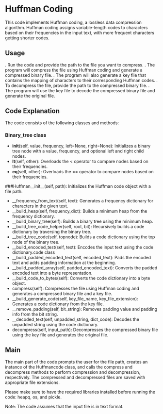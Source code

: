 # Huffman Coding
This code implements Huffman coding, a lossless data compression algorithm. Huffman coding assigns variable-length codes to characters based on their frequencies in the input text, with more frequent characters getting shorter codes.


## Usage
. Run the code and provide the path to the file you want to compress.
. The program will compress the file using Huffman coding and generate a compressed binary file.
. The program will also generate a key file that contains the mapping of characters to their corresponding Huffman codes.
. To decompress the file, provide the path to the compressed binary file.
. The program will use the key file to decode the compressed binary file and generate the original file.


## Code Explanation
The code consists of the following classes and methods:

### Binary_tree class
* __init__(self, value, frequency, left=None, right=None): Initializes a binary tree node with a value, frequency, and optional left and right child nodes.
* __lt__(self, other): Overloads the < operator to compare nodes based on their frequencies.
* __eq__(self, other): Overloads the == operator to compare nodes based on their frequencies.

###Huffman__init__(self, path): Initializes the Huffman code object with a file path.
* __frequency_from_text(self, text): Generates a frequency dictionary for characters in the given text.
* __build_heap(self, frequency_dict): Builds a minimum heap from the frequency dictionary.
* __build_binary_tree(self): Builds a binary tree using the minimum heap.
* __build_tree_code_helper(self, root, bit): Recursively builds a code dictionary by traversing the binary tree.
* __build_tree_code(self, topnode): Builds a code dictionary using the top node of the binary tree.
* __build_encoded_test(self, text): Encodes the input text using the code dictionary.code class
* __build_padded_encoded_text(self, encoded_text): Pads the encoded text and adds padding information at the beginning.
* __build_padded_array(self, padded_encoded_text): Converts the padded encoded text into a byte representation.
* __build_code_to_bytes(self): Converts the code dictionary into a byte object.
* compress(self): Compresses the file using Huffman coding and generates a compressed binary file and a key file.
* __build_generate_code(self, key_file_name, key_file_extension): Generates a code dictionary from the key file.
* __remove_padding(self, bit_string): Removes padding value and padding info from the bit string.
* __decoded_text(self, unpadded_string, dict_code): Decodes the unpadded string using the code dictionary.
* decompress(self, input_path): Decompresses the compressed binary file using the key file and generates the original file.


## Main
The main part of the code prompts the user for the file path, creates an instance of the Huffmancode class, and calls the compress and decompress methods to perform compression and decompression, respectively. The compressed and decompressed files are saved with appropriate file extensions.

Please make sure to have the required libraries installed before running the code: heapq, os, and pickle.

Note: The code assumes that the input file is in text format.

